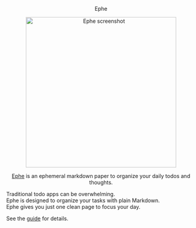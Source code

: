 <div align="center">
  <p>Ephe</p>
  <a href="https://ephe.app/landing">
    <img
      src="https://github.com/user-attachments/assets/2e2f6053-284b-4d61-a4c6-0a0dfaf6acf0"
      alt="Ephe screenshot"
      width="400"
    />
  </a>
  <p>
    <a href="https://ephe.app/landing">Ephe</a> is an ephemeral markdown paper  
    to organize your daily todos and thoughts.
  </p>
</div>

Traditional todo apps can be overwhelming.  
Ephe is designed to organize your tasks with plain Markdown.  
Ephe gives you just one clean page to focus your day.  

See the <a href=".github/guide.md">guide</a> for details.

